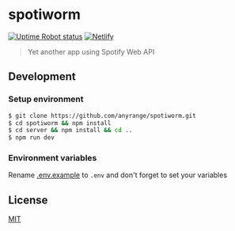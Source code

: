 # spotiworm

[![Uptime Robot status](https://img.shields.io/uptimerobot/status/m787497444-7b36a8b8a8545c2335febb2b)](https://stats.uptimerobot.com/kXD0runRnw/787497444)
[![Netlify](https://img.shields.io/netlify/2b93b34b-9fc4-47e4-ab20-bca6b8d6c6dd)](https://app.netlify.com/sites/spotiworm/deploys)

> Yet another app using Spotify Web API

## Development

### Setup environment

```bash
$ git clone https://github.com/anyrange/spotiworm.git
$ cd spotiworm && npm install
$ cd server && npm install && cd ..
$ npm run dev
```

### Environment variables

Rename [.env.example](/.env.example) to `.env` and don't forget to set your variables

## License

[MIT](/LICENSE)
